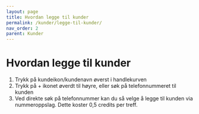 ```yaml
---
layout: page
title: Hvordan legge til kunder
permalink: /kunder/legge-til-kunder/
nav_order: 2
parent: Kunder
---
```


# Hvordan legge til kunder
1. Trykk på kundeikon/kundenavn øverst i handlekurven
2. Trykk på + ikonet øverdt til høyre, eller søk på telefonnummeret til kunden
3. Ved direkte søk på telefonnummer kan du så velge å legge til kunden via nummeroppslag. Dette koster 0,5 credits per treff.
